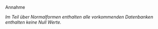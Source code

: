 Annahme

_Im Teil über Normalformen enthalten alle vorkommenden Datenbanken
enthalten keine Null Werte._
